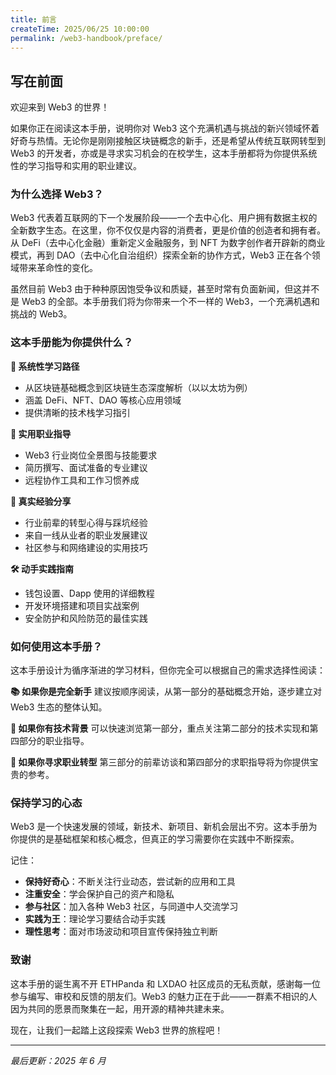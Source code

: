 ```yaml
---
title: 前言
createTime: 2025/06/25 10:00:00
permalink: /web3-handbook/preface/
---
```


## 写在前面

欢迎来到 Web3 的世界！

如果你正在阅读这本手册，说明你对 Web3 这个充满机遇与挑战的新兴领域怀着好奇与热情。无论你是刚刚接触区块链概念的新手，还是希望从传统互联网转型到 Web3 的开发者，亦或是寻求实习机会的在校学生，这本手册都将为你提供系统性的学习指导和实用的职业建议。

### 为什么选择 Web3？

Web3 代表着互联网的下一个发展阶段——一个去中心化、用户拥有数据主权的全新数字生态。在这里，你不仅仅是内容的消费者，更是价值的创造者和拥有者。从 DeFi（去中心化金融）重新定义金融服务，到 NFT 为数字创作者开辟新的商业模式，再到 DAO（去中心化自治组织）探索全新的协作方式，Web3 正在各个领域带来革命性的变化。

虽然目前 Web3 由于种种原因饱受争议和质疑，甚至时常有负面新闻，但这并不是 Web3 的全部。本手册我们将为你带来一个不一样的 Web3，一个充满机遇和挑战的 Web3。

### 这本手册能为你提供什么？

**🎯 系统性学习路径**

- 从区块链基础概念到区块链生态深度解析（以以太坊为例）
- 涵盖 DeFi、NFT、DAO 等核心应用领域
- 提供清晰的技术栈学习指引

**💼 实用职业指导**

- Web3 行业岗位全景图与技能要求
- 简历撰写、面试准备的专业建议
- 远程协作工具和工作习惯养成

**👥 真实经验分享**

- 行业前辈的转型心得与踩坑经验
- 来自一线从业者的职业发展建议
- 社区参与和网络建设的实用技巧

**🛠️ 动手实践指南**

- 钱包设置、Dapp 使用的详细教程
- 开发环境搭建和项目实战案例
- 安全防护和风险防范的最佳实践

### 如何使用这本手册？

这本手册设计为循序渐进的学习材料，但你完全可以根据自己的需求选择性阅读：

**📚 如果你是完全新手**
建议按顺序阅读，从第一部分的基础概念开始，逐步建立对 Web3 生态的整体认知。

**🔧 如果你有技术背景**
可以快速浏览第一部分，重点关注第二部分的技术实现和第四部分的职业指导。

**🤝 如果你寻求职业转型**
第三部分的前辈访谈和第四部分的求职指导将为你提供宝贵的参考。

### 保持学习的心态

Web3 是一个快速发展的领域，新技术、新项目、新机会层出不穷。这本手册为你提供的是基础框架和核心概念，但真正的学习需要你在实践中不断探索。

记住：

- **保持好奇心**：不断关注行业动态，尝试新的应用和工具
- **注重安全**：学会保护自己的资产和隐私
- **参与社区**：加入各种 Web3 社区，与同道中人交流学习
- **实践为王**：理论学习要结合动手实践
- **理性思考**：面对市场波动和项目宣传保持独立判断

### 致谢

这本手册的诞生离不开 ETHPanda 和 LXDAO 社区成员的无私贡献，感谢每一位参与编写、审校和反馈的朋友们。Web3 的魅力正在于此——一群素不相识的人因为共同的愿景而聚集在一起，用开源的精神共建未来。

现在，让我们一起踏上这段探索 Web3 世界的旅程吧！

---

_最后更新：2025 年 6 月_
